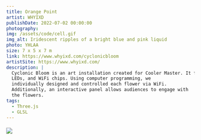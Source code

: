 ```yaml
---
title: Orange Point
artist: WHYIXD
publishDate: 2022-07-02 00:00:00
photography:
img: /assets/code/cell.gif
img_alt: Iridescent ripples of a bright blue and pink liquid
photo: YHLAA
size: 7 x 5 x 7 m
link: https://www.whyixd.com/cyclonicbloom
artistSite: https://www.whyixd.com/
description: |
  Cyclonic Bloom is an art installation created for Cooler Master. It features 177 mechanical flowers equipped with stepper motors, 
  LEDs, and WiFi chips. Using computer programming, we 
  individually designed and controlled each flower via WiFi. 
  Additionally, an interactive panel allows audiences to engage with 
  the flowers.
tags:
  - Three.js
  - GLSL
---
```


<style>
     .embed-container {
      --video--width: 1084;
      --video--height: 666;

      position: relative;
      padding-bottom: calc(var(--video--height) / var(--video--width) * 100%); /* 41.66666667% */
      overflow: hidden;
      max-width: 100%;
      background: black;
    }

    .embed-container iframe,
    .embed-container object,
    .embed-container embed {
      position: absolute;
      top: 0;
      left: 0;
      width: 100%;
      height: 100%;
    }
  </style>

<div class="gallery" style="    margin-top:20px;">

<div class="width withTitle">
<img style=""src="/assets/code/point/orange.gif">
</div>

</div>

